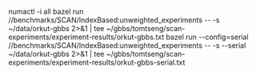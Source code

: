 numactl -i all bazel run //benchmarks/SCAN/IndexBased:unweighted_experiments -- -s ~/data/orkut-gbbs 2>&1 | tee ~/gbbs/tomtseng/scan-experiments/experiment-results/orkut-gbbs.txt
bazel run --config=serial //benchmarks/SCAN/IndexBased:unweighted_experiments -- -s --serial ~/data/orkut-gbbs 2>&1 | tee ~/gbbs/tomtseng/scan-experiments/experiment-results/orkut-gbbs-serial.txt
